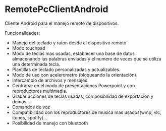 RemotePcClientAndroid
=====================

Cliente Android para el manejo remoto de dispositivos.

Funcionalidades:
 - Manejo del teclado y raton desde el dispositivo remoto
 - Modo touchpad
 - Modo de teclas mas usadas, establecer una base de datos almacenando las palabras enviadas y el numero de veces que se       utiliza una determinada tecla.
 - Plantillas de teclado personalizadas y actualizables.
 - Modo de uso con acelerometro (bloqueando la orientación).
 - Intercambio de archivos y mensajes.
 - Centrarse en el modo de presentaciones Powerpoint y con reproductores multimedia.
 - Grabar acciones de teclas usadas, con posibilidad de exportacion y demas...
 - Comandos de voz
 - Compatibilidad con los reproductores de musica mas usados(wmp, vlc, itunes, spotify)...
 - Posibilidad de manejo con bluetooth
